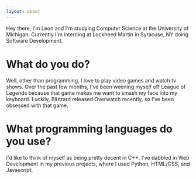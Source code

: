 ```yaml
---
layout: about
---
```


Hey there, I'm Leon and I'm studying Computer Science at the University of Michigan. Currently I'm interning at Lockheed Martin in Syracuse, NY doing Software Development.

# What do you do?
Well, other than programming, I love to play video games and watch tv shows.
Over the past few months, I've been weening myself off League of Legends because that game makes me
want to smash my face into my keyboard. Luckily, Blizzard released Overwatch recently, so I've been obsessed
with that game.

# What programming languages do you use?
I'd like to think of myself as being pretty decent in C++. I've dabbled in Web Development in my previous projects, where I used Python, HTML/CSS, and Javascript. 


